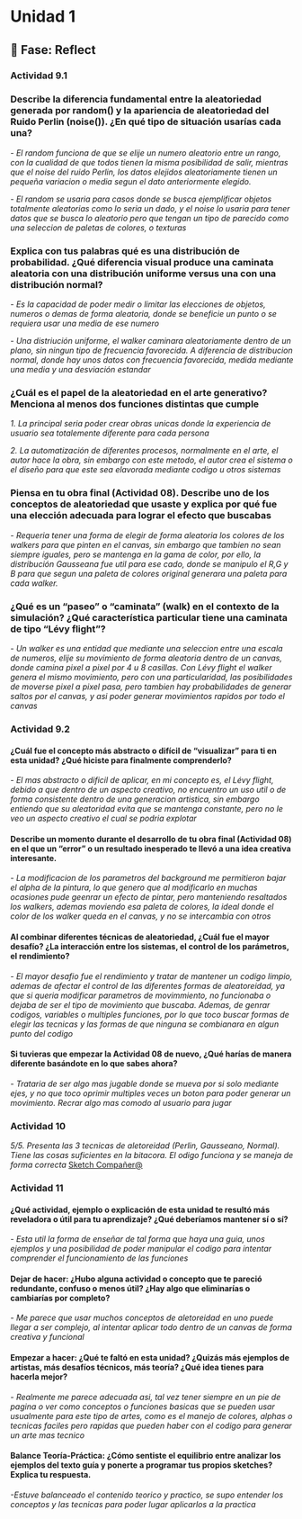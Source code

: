 # Unidad 1
## 🤔 Fase: Reflect

### Actividad 9.1


### Describe la diferencia fundamental entre la aleatoriedad generada por random() y la apariencia de aleatoriedad del Ruido Perlin (noise()). ¿En qué tipo de situación usarías cada una?

*- El random funciona de que se elije un numero aleatorio entre un rango, con la cualidad de que todos tienen la misma posibilidad de salir, mientras que el noise del ruido Perlin, los datos elejidos aleatoriamente tienen un pequeña variacion o media segun el dato anteriormente elegido.*

*- El random se usaria para casos donde se busca ejemplificar objetos totalmente aleatorias como lo seria un dado, y el noise lo usaria para tener datos que se busca lo aleatorio pero que tengan un tipo de parecido como una seleccion de paletas de colores, o texturas*

### Explica con tus palabras qué es una distribución de probabilidad. ¿Qué diferencia visual produce una caminata aleatoria con una distribución uniforme versus una con una distribución normal?

*- Es la capacidad de poder medir o limitar las elecciones de objetos, numeros o demas de forma aleatoria, donde se beneficie un punto o se requiera usar una media de ese numero*

*- Una distriución uniforme, el walker caminara aleatoriamente dentro de un plano, sin ningun tipo de frecuencia favorecida. A diferencia de distribucion normal, donde hay unos datos con frecuencia favorecida, medida mediante una media y una desviación estandar*

### ¿Cuál es el papel de la aleatoriedad en el arte generativo? Menciona al menos dos funciones distintas que cumple

*1. La principal seria poder crear obras unicas donde la experiencia de usuario sea totalemente diferente para cada persona*

*2. La automatización de diferentes procesos, normalmente en el arte, el autor hace la obra, sin embargo con este metodo, el autor crea el sistema o el diseño para que este sea elavorada mediante codigo u otros sistemas*

### Piensa en tu obra final (Actividad 08). Describe uno de los conceptos de aleatoriedad que usaste y explica por qué fue una elección adecuada para lograr el efecto que buscabas

*- Requeria tener una forma de elegir de forma aleatoria los colores de los walkers para que pinten en el canvas, sin embargo que tambien no sean siempre iguales, pero se mantenga en la gama de color, por ello, la distribución Gausseana fue util para ese cado, donde se manipulo el R,G y B para que segun una paleta de colores original generara una paleta para cada walker.*

### ¿Qué es un “paseo” o “caminata” (walk) en el contexto de la simulación? ¿Qué característica particular tiene una caminata de tipo “Lévy flight”?

*- Un walker es una entidad que mediante una seleccion entre una escala de numeros, elije su movimiento de forma aleatoria dentro de un canvas, donde camina pixel a pixel por 4 u 8 casillas. Con Lévy flight el walker genera el mismo movimiento, pero con una particularidad, las posibilidades de moverse pixel a pixel pasa, pero tambien hay probabilidades de generar saltos por el canvas, y asi poder generar movimientos rapidos por todo el canvas*


### Actividad 9.2


#### ¿Cuál fue el concepto más abstracto o difícil de “visualizar” para ti en esta unidad? ¿Qué hiciste para finalmente comprenderlo?

*- El mas abstracto o dificil de aplicar, en mi concepto es, el Lévy flight, debido a que dentro de un aspecto creativo, no encuentro un uso util o de forma consistente dentro de una generacion artistica, sin embargo entiendo que su aleatoridad evita que se mantenga constante, pero no le veo un aspecto creativo el cual se podria explotar*

#### Describe un momento durante el desarrollo de tu obra final (Actividad 08) en el que un “error” o un resultado inesperado te llevó a una idea creativa interesante.

*- La modificacion de los parametros del background me permitieron bajar el alpha de la pintura, lo que genero que al modificarlo en muchas ocasiones pude geenrar un efecto de pintar, pero manteniendo resaltados los walkers, ademas moviendo esa paleta de colores, la ideal donde el color de los walker queda en el canvas, y no se intercambia con otros*

#### Al combinar diferentes técnicas de aleatoriedad, ¿Cuál fue el mayor desafío? ¿La interacción entre los sistemas, el control de los parámetros, el rendimiento?

*- El mayor desafio fue el rendimiento y tratar de mantener un codigo limpio, ademas de afectar el control de las diferentes formas de aleatoreidad, ya que si queria modificar parametros de movimmiento, no funcionaba o dejaba de ser el tipo de movimiento que buscaba. Ademas, de genrar codigos, variables o multiples funciones, por lo que toco buscar formas de elegir las tecnicas y las formas de que ninguna se combianara en algun punto del codigo*

#### Si tuvieras que empezar la Actividad 08 de nuevo, ¿Qué harías de manera diferente basándote en lo que sabes ahora?

*- Trataria de ser algo mas jugable donde se mueva por si solo mediante ejes, y no que toco oprimir multiples veces un boton para poder generar un movimiento. Recrar algo mas comodo al usuario para jugar*


### Actividad 10


*5/5. Presenta las 3 tecnicas de aletoreidad (Perlin, Gausseano, Normal). Tiene las cosas suficientes en la bitacora. El odigo funciona y se maneja de forma correcta* 
[Sketch Compañer@](https://editor.p5js.org/luly903/sketches/gjrs6qWoL)


### Actividad 11


#### ¿Qué actividad, ejemplo o explicación de esta unidad te resultó más reveladora o útil para tu aprendizaje? ¿Qué deberíamos mantener sí o sí?

*- Esta util la forma de enseñar de tal forma que haya una guia, unos ejemplos y una posibilidad de poder manipular el codigo para intentar comprender el funcionamiento de las funciones*
 
#### Dejar de hacer: ¿Hubo alguna actividad o concepto que te pareció redundante, confuso o menos útil? ¿Hay algo que eliminarías o cambiarías por completo?

*- Me parece que usar muchos conceptos de aletoreidad en uno puede llegar a ser complejo, al intentar aplicar todo dentro de un canvas de forma creativa y funcional*

#### Empezar a hacer: ¿Qué te faltó en esta unidad? ¿Quizás más ejemplos de artistas, más desafíos técnicos, más teoría? ¿Qué idea tienes para hacerla mejor?

*- Realmente me parece adecuada asi, tal vez tener siempre en un pie de pagina o ver como conceptos o funciones basicas que se pueden usar usualmente para este tipo de artes, como es el manejo de colores, alphas o tecnicas faciles pero rapidas que pueden haber con el codigo para generar un arte mas tecnico*

#### Balance Teoría-Práctica: ¿Cómo sentiste el equilibrio entre analizar los ejemplos del texto guía y ponerte a programar tus propios sketches? Explica tu respuesta.

*-Estuve balanceado el contenido teorico y practico, se supo entender los conceptos y las tecnicas para poder lugar aplicarlos a la practica*
